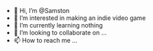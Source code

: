 - 👋 Hi, I’m @Samston
- 👀 I’m interested in making an indie video game
- 🌱 I’m currently learning nothing
- 💞️ I’m looking to collaborate on ...
- 📫 How to reach me ...

<!---
Samston1022/Samston1022 is a ✨ special ✨ repository because its `README.md` (this file) appears on your GitHub profile.
You can click the Preview link to take a look at your changes.
--->
